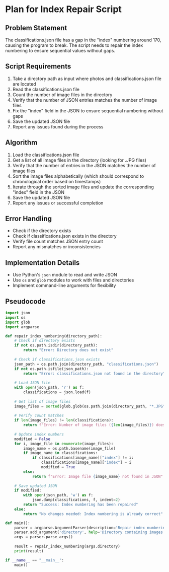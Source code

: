 # Plan for Index Repair Script

## Problem Statement
The classifications.json file has a gap in the "index" numbering around 170, causing the program to break. The script needs to repair the index numbering to ensure sequential values without gaps.

## Script Requirements
1. Take a directory path as input where photos and classifications.json file are located
2. Read the classifications.json file
3. Count the number of image files in the directory
4. Verify that the number of JSON entries matches the number of image files
5. Fix the "index" field in the JSON to ensure sequential numbering without gaps
6. Save the updated JSON file
7. Report any issues found during the process

## Algorithm
1. Load the classifications.json file
2. Get a list of all image files in the directory (looking for .JPG files)
3. Verify that the number of entries in the JSON matches the number of image files
4. Sort the image files alphabetically (which should correspond to chronological order based on timestamps)
5. Iterate through the sorted image files and update the corresponding "index" field in the JSON
6. Save the updated JSON file
7. Report any issues or successful completion

## Error Handling
- Check if the directory exists
- Check if classifications.json exists in the directory
- Verify file count matches JSON entry count
- Report any mismatches or inconsistencies

## Implementation Details
- Use Python's `json` module to read and write JSON
- Use `os` and `glob` modules to work with files and directories
- Implement command-line arguments for flexibility

## Pseudocode
```python
import json
import os
import glob
import argparse

def repair_index_numbering(directory_path):
    # Check if directory exists
    if not os.path.isdir(directory_path):
        return "Error: Directory does not exist"
    
    # Check if classifications.json exists
    json_path = os.path.join(directory_path, "classifications.json")
    if not os.path.isfile(json_path):
        return "Error: classifications.json not found in the directory"
    
    # Load JSON file
    with open(json_path, 'r') as f:
        classifications = json.load(f)
    
    # Get list of image files
    image_files = sorted(glob.glob(os.path.join(directory_path, "*.JPG")))
    
    # Verify count matches
    if len(image_files) != len(classifications):
        return f"Error: Number of image files ({len(image_files)}) does not match number of JSON entries ({len(classifications)})"
    
    # Update index numbers
    modified = False
    for i, image_file in enumerate(image_files):
        image_name = os.path.basename(image_file)
        if image_name in classifications:
            if classifications[image_name]["index"] != i:
                classifications[image_name]["index"] = i
                modified = True
        else:
            return f"Error: Image file {image_name} not found in JSON"
    
    # Save updated JSON
    if modified:
        with open(json_path, 'w') as f:
            json.dump(classifications, f, indent=2)
        return "Success: Index numbering has been repaired"
    else:
        return "No changes needed: Index numbering is already correct"

def main():
    parser = argparse.ArgumentParser(description='Repair index numbering in classifications.json')
    parser.add_argument('directory', help='Directory containing images and classifications.json')
    args = parser.parse_args()
    
    result = repair_index_numbering(args.directory)
    print(result)

if __name__ == "__main__":
    main()